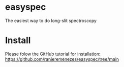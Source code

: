 # easyspec
The easiest way to do long-slit spectroscopy

# Install
Please folow the GitHub tutorial for installation:
https://github.com/ranieremenezes/easyspec/tree/main
